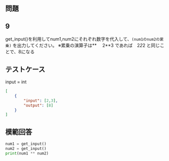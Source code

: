 ## 問題
## 9

get_input()を利用してnum1,num2にそれぞれ数字を代入して、`(num1のnum2の累乗)` を出力してください。
※累乗の演算子は**
　2**3 であれば　2*2*2 と同じことで、8になる

## テストケース
input = int
```json
[
	{
		"input": [2,3],
		"output": [8]
	}
]
```

## 模範回答
```python
num1 = get_input()
num2 = get_input()
print(num1 ** num2)
```